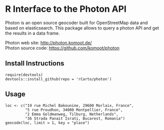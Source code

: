 # R Interface to the Photon API 

Photon is an open source geocoder built for OpenStreetMap data and based on elasticsearch. 
This package allows to query a photon API and get the results in a data frame.

Photon web site: http://photon.komoot.de/     
Photon source code: https://github.com/komoot/photon

## Install Instructions
<pre><code>require(devtools)  
devtools::install_github(repo = 'rCarto/photon')  
</code></pre>

## Usage
<pre><code>loc <- c("19 rue Michel Bakounine, 29600 Morlaix, France",
         "5 rue Proudhon, 34000 Montpellier, France",
         "2 Emma Goldmanweg, Tilburg, Netherlands",
         "36 Strada Panait Israti, Bucarest, Romania")
geocode(loc, limit = 1, key = "place")</code></pre>
